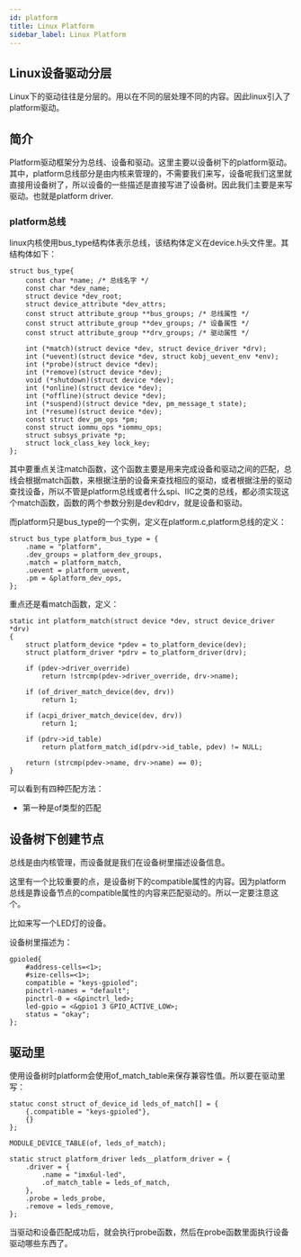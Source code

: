 ```yaml
---
id: platform
title: Linux Platform
sidebar_label: Linux Platform
---
```


## Linux设备驱动分层
Linux下的驱动往往是分层的。用以在不同的层处理不同的内容。因此linux引入了platform驱动。

## 简介
Platform驱动框架分为总线、设备和驱动。这里主要以设备树下的platform驱动。其中，platform总线部分是由内核来管理的，不需要我们来写，设备呢我们这里就直接用设备树了，所以设备的一些描述是直接写进了设备树。因此我们主要是来写驱动。也就是platform driver.

### platform总线
linux内核使用bus_type结构体表示总线，该结构体定义在device.h头文件里。其结构体如下：
```
struct bus_type{
    const char *name; /* 总线名字 */
    const char *dev_name;
    struct device *dev_root;
    struct device_attribute *dev_attrs;
    const struct attribute_group **bus_groups; /* 总线属性 */
    const struct attribute_group **dev_groups; /* 设备属性 */
    const struct attribute_group **drv_groups; /* 驱动属性 */

    int (*match)(struct device *dev, struct device_driver *drv);
    int (*uevent)(struct device *dev, struct kobj_uevent_env *env);
    int (*probe)(struct device *dev);
    int (*remove)(struct device *dev);
    void (*shutdown)(struct device *dev);
    int (*online)(struct device *dev);
    int (*offline)(struct device *dev);
    int (*suspend)(struct device *dev, pm_message_t state);
    int (*resume)(struct device *dev);
    const struct dev_pm_ops *pm;
    const struct iommu_ops *iommu_ops;
    struct subsys_private *p;
    struct lock_class_key lock_key;
};
```

其中要重点关注match函数，这个函数主要是用来完成设备和驱动之间的匹配，总线会根据match函数，来根据注册的设备来查找相应的驱动，或者根据注册的驱动查找设备，所以不管是platform总线或者什么spi、IIC之类的总线，都必须实现这个match函数，函数的两个参数分别是dev和drv，就是设备和驱动。

而platform只是bus_type的一个实例，定义在platform.c,platform总线的定义：
```
struct bus_type platform_bus_type = {
    .name = "platform",
    .dev_groups = platform_dev_groups,
    .match = platform_match,
    .uevent = platform_uevent,
    .pm = &platform_dev_ops, 
};
```
重点还是看match函数，定义：
```
static int platform_match(struct device *dev, struct device_driver *drv)
{
    struct platform_device *pdev = to_platform_device(dev);
    struct platform_driver *pdrv = to_platform_driver(drv);

    if (pdev->driver_override)
        return !strcmp(pdev->driver_override, drv->name);

    if (of_driver_match_device(dev, drv))
        return 1;

    if (acpi_driver_match_device(dev, drv))
        return 1;

    if (pdrv->id_table)
        return platform_match_id(pdrv->id_table, pdev) != NULL;

    return (strcmp(pdev->name, drv->name) == 0);
}
```

可以看到有四种匹配方法：
- 第一种是of类型的匹配


## 设备树下创建节点
总线是由内核管理，而设备就是我们在设备树里描述设备信息。

这里有一个比较重要的点，是设备树下的compatible属性的内容。因为platform总线是靠设备节点的compatible属性的内容来匹配驱动的。所以一定要注意这个。

比如来写一个LED灯的设备。

设备树里描述为：  
```
gpioled{
    #address-cells=<1>;
    #size-cells=<1>;
    compatible = "keys-gpioled";
    pinctrl-names = "default";
    pinctrl-0 = <&pinctrl_led>;
    led-gpio = <&gpio1 3 GPIO_ACTIVE_LOW>;
    status = "okay";
};
```

## 驱动里
使用设备树时platform会使用of_match_table来保存兼容性值。所以要在驱动里写：
```
statuc const struct of_device_id leds_of_match[] = {
    {.compatible = "keys-gpioled"},
    {}
};

MODULE_DEVICE_TABLE(of, leds_of_match);

static struct platform_driver leds__platform_driver = {
    .driver = {
        .name = "imx6ul-led",
        .of_match_table = leds_of_match,
    },
    .probe = leds_probe,
    .remove = leds_remove,
};
```

当驱动和设备匹配成功后，就会执行probe函数，然后在probe函数里面执行设备驱动哪些东西了。